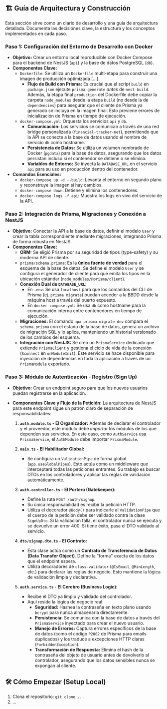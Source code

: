 ## 🏗️ Guía de Arquitectura y Construcción

Esta sección sirve como un diario de desarrollo y una guía de arquitectura detallada. Documenta las decisiones clave, la estructura y los conceptos implementados en cada paso.

### **Paso 1: Configuración del Entorno de Desarrollo con Docker**

- **Objetivo:** Crear un entorno local reproducible con Docker Compose para el backend de NestJS (`api`) y la base de datos PostgreSQL (`db`).
- **Componentes Clave:**
  - `Dockerfile`: Se utiliza un `Dockerfile` multi-etapa para construir una imagen de producción optimizada [...].
    - **Flujo de Build con Prisma:** Es crucial que el script `build` en `package.json` ejecute `prisma generate` _antes_ de `nest build`. Además, la etapa final `production` del Dockerfile debe copiar la carpeta `node_modules` desde la etapa `build` (no desde la de `dependencies`) para asegurar que el cliente de Prisma ya generado se incluya en la imagen final. Esto previene errores de inicialización de Prisma en tiempo de ejecución.
  - `docker-compose.yml`: Orquesta los servicios `api` y `db`.
    - **Comunicación:** Los servicios se comunican a través de una red bridge personalizada (`financial-tracker-net`), permitiendo que la API se conecte a la base de datos usando el nombre de servicio `db` como hostname.
    - **Persistencia de Datos:** Se utiliza un volumen nombrado de Docker (`pgdata`) para la base de datos, asegurando que los datos persistan incluso si el contenedor se detiene o se elimina.
    - **Variables de Entorno:** Se inyecta la `DATABASE_URL` en el servicio `api` para su uso en producción dentro del contenedor.
- **Comandos Esenciales:**
  - `docker-compose up -d --build`: Levanta el entorno en segundo plano y reconstruye la imagen si hay cambios.
  - `docker-compose down`: Detiene y elimina los contenedores.
  - `docker-compose logs -f api`: Muestra los logs en vivo del servicio de la API.

### Paso 2: Integración de Prisma, Migraciones y Conexión a NestJS

- **Objetivo:** Conectar la API a la base de datos, definir el modelo `User` y crear la tabla correspondiente mediante migraciones, integrando Prisma de forma robusta en NestJS.
- **Componentes Clave:**
  - **ORM:** Se eligió Prisma por su seguridad de tipos (type-safety) y su moderna API de cliente.
  - `prisma/schema.prisma`: Es la **única fuente de verdad** para el esquema de la base de datos. Se define el modelo `User` y se configura el generador de cliente para que emita los tipos en la ubicación estándar (`node_modules/@prisma/client`).
  - **Conexión Dual de `DATABASE_URL`:**
    - En `.env`: Se usa `localhost` para que los comandos del CLI de Prisma (ej. `prisma migrate`) puedan acceder a la BBDD desde la máquina host a través del puerto expuesto.
    - En `docker-compose.yml`: Se usa `db` como hostname para la comunicación interna entre contenedores en tiempo de ejecución.
  - **Migraciones:** El comando `npx prisma migrate dev` compara el `schema.prisma` con el estado de la base de datos, genera un archivo de migración SQL y lo aplica, manteniendo un historial versionado de los cambios del esquema.
  - **Integración con NestJS:** Se creó un `PrismaService` dedicado que extiende `PrismaClient` y gestiona el ciclo de vida de la conexión (`$connect` en `onModuleInit`). Este servicio se hace disponible para inyección de dependencias en toda la aplicación a través de un `PrismaModule` exportado.

### Paso 3: Módulo de Autenticación - Registro (Sign Up)

- **Objetivo:** Crear un endpoint seguro para que los nuevos usuarios puedan registrarse en la aplicación.

- **Componentes Clave y Flujo de la Petición:**
  La arquitectura de NestJS para este endpoint sigue un patrón claro de separación de responsabilidades:

  1.  **`auth.module.ts` - El Organizador:** Además de declarar el controlador y el proveedor, este módulo debe _importar_ los módulos de los que dependen sus servicios. En este caso, como `AuthService` usa `PrismaService`, el `AuthModule` debe importar `PrismaModule`.

  2.  **`main.ts` - El Habilitador Global:**

      - Se configura un `ValidationPipe` de forma global (`app.useGlobalPipes`). Esto actúa como un middleware que interceptará todas las peticiones entrantes. Su trabajo es buscar DTOs en los controladores y aplicar las reglas de validación automáticamente.

  3.  **`auth.controller.ts` - El Portero (Gatekeeper):**

      - Define la ruta `POST /auth/signup`.
      - Su única responsabilidad es recibir la petición HTTP.
      - Utiliza el decorador `@Body()` para indicarle al `ValidationPipe` que el cuerpo de la petición debe ser validado contra la clase `SignUpDto`. Si la validación falla, el controlador nunca se ejecuta y se devuelve un error 400. Si tiene éxito, pasa el DTO validado al servicio.

  4.  **`dto/signup.dto.ts` - El Contrato:**

      - Esta clase actúa como un **Contrato de Transferencia de Datos (Data Transfer Object)**. Define la "forma" exacta de los datos que el endpoint espera.
      - Utiliza decoradores de `class-validator` (`@IsEmail`, `@MinLength`, etc.) para declarar las reglas de negocio. Esto mantiene la lógica de validación limpia y declarativa.

  5.  **`auth.service.ts` - El Cerebro (Business Logic):**
      - Recibe el DTO ya limpio y validado del controlador.
      - Aquí reside la lógica de negocio real:
        - **Seguridad:** Hashea la contraseña en texto plano usando `bcrypt` para nunca almacenarla directamente.
        - **Persistencia:** Se comunica con la base de datos a través del `PrismaService` inyectado para crear el nuevo usuario.
        - **Manejo de Errores:** Captura errores específicos de la base de datos (como el código `P2002` de Prisma para emails duplicados) y los traduce a excepciones HTTP claras (`ForbiddenException`).
        - **Transformación de Respuesta:** Elimina el hash de la contraseña del objeto de usuario antes de devolverlo al controlador, asegurando que los datos sensibles nunca se expongan al cliente.

## 🛠️ Cómo Empezar (Setup Local)

1. Clona el repositorio: `git clone ...`
2. ...
